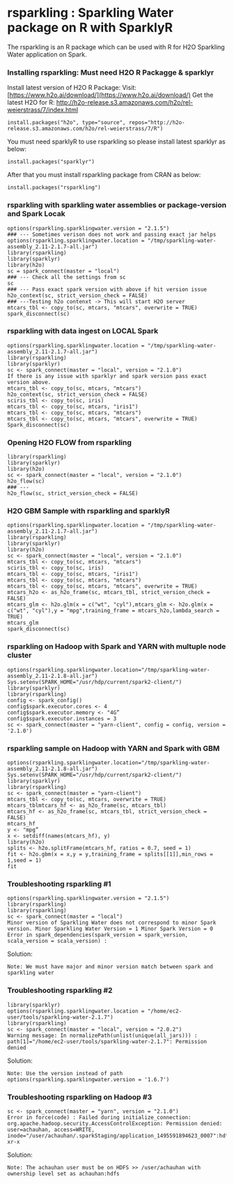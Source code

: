 # rsparkling : Sparkling Water package on R with SparklyR #

The rsparkling is an R package which can be used with R for H2O Sparkling Water application on Spark. 

### Installing rsparkling: Must need H2O R Packagge & sparklyr ###

Install latest version of H2O R Package:
Visit: [https://www.h2o.ai/download/](https://www.h2o.ai/download/)
Get the latest H2O for R: http://h2o-release.s3.amazonaws.com/h2o/rel-weierstrass/7/index.html
```
install.packages("h2o", type="source", repos="http://h2o-release.s3.amazonaws.com/h2o/rel-weierstrass/7/R")
```
You must need sparklyR to use rsparkling so please install latest sparklyr as below:
```
install.packages("sparklyr")
```
After that you must install rsparkling package from CRAN as below:
```
install.packages("rsparkling")
```

### rsparkling with sparkling water assemblies or package-version and Spark Locak ### 

```
options(rsparkling.sparklingwater.version = "2.1.5") 
### --- Sometimes verison does not work and passing exact jar helps
options(rsparkling.sparklingwater.location = "/tmp/sparkling-water-assembly_2.11-2.1.7-all.jar")
library(rsparkling) 
library(sparklyr) 
library(h2o)
sc = spark_connect(master = "local")
### --- Check all the settings from sc
sc
### --- Pass exact spark version with above if hit version issue 
h2o_context(sc, strict_version_check = FALSE)
### ---Testing h2o contenxt -> This will start H2O server
mtcars_tbl <- copy_to(sc, mtcars, "mtcars", overwrite = TRUE)
spark_disconnect(sc)
```

### rsparkling with data ingest on LOCAL Spark ###
```
options(rsparkling.sparklingwater.location = "/tmp/sparkling-water-assembly_2.11-2.1.7-all.jar")
library(rsparkling)
library(sparklyr)
sc <- spark_connect(master = "local", version = "2.1.0")
If there is any issue with sparklyr and spark version pass exact version above.
mtcars_tbl <- copy_to(sc, mtcars, "mtcars")
h2o_context(sc, strict_version_check = FALSE)
sciris_tbl <- copy_to(sc, iris)
mtcars_tbl <- copy_to(sc, mtcars, "iris1")
mtcars_tbl <- copy_to(sc, mtcars, "mtcars")
mtcars_tbl <- copy_to(sc, mtcars, "mtcars", overwrite = TRUE)
Spark_disconnect(sc)
```
### Opening H2O FLOW from rsparkling ###
```
library(rsparkling)
library(sparklyr)
library(h2o)
sc <- spark_connect(master = "local", version = "2.1.0")
h2o_flow(sc)
### ---
h2o_flow(sc, strict_version_check = FALSE)
```

### H2O GBM Sample with rsparkling and sparklyR ###
```
options(rsparkling.sparklingwater.location = "/tmp/sparkling-water-assembly_2.11-2.1.7-all.jar")
library(rsparkling)
library(sparklyr)
library(h2o)
sc <- spark_connect(master = "local", version = "2.1.0")
mtcars_tbl <- copy_to(sc, mtcars, "mtcars")
sciris_tbl <- copy_to(sc, iris)
mtcars_tbl <- copy_to(sc, mtcars, "iris1")
mtcars_tbl <- copy_to(sc, mtcars, "mtcars")
mtcars_tbl <- copy_to(sc, mtcars, "mtcars", overwrite = TRUE)
mtcars_h2o <- as_h2o_frame(sc, mtcars_tbl, strict_version_check = FALSE)
mtcars_glm <- h2o.glm(x = c("wt", "cyl"),mtcars_glm <- h2o.glm(x = c("wt", "cyl"),y = "mpg",training_frame = mtcars_h2o,lambda_search = TRUE)
mtcars_glm
spark_disconnect(sc)
```

### rsparkling on Hadoop with Spark and YARN with multuple node cluster ###
```
options(rsparkling.sparklingwater.location="/tmp/sparkling-water-assembly_2.11-2.1.8-all.jar")
Sys.setenv(SPARK_HOME="/usr/hdp/current/spark2-client/")
library(sparklyr)
library(rsparkling)
config <- spark_config()
config$spark.executor.cores <- 4
config$spark.executor.memory <- "4G”
config$spark.executor.instances = 3
sc <- spark_connect(master = "yarn-client", config = config, version = '2.1.0')
```

### rsparkling sample on Hadoop with YARN and Spark with GBM ###
```
options(rsparkling.sparklingwater.location="/tmp/sparkling-water-assembly_2.11-2.1.8-all.jar")
Sys.setenv(SPARK_HOME="/usr/hdp/current/spark2-client/")
library(sparklyr)
library(rsparkling)
sc <- spark_connect(master = "yarn-client")
mtcars_tbl <- copy_to(sc, mtcars, overwrite = TRUE)
mtcars_tblmtcars_hf <- as_h2o_frame(sc, mtcars_tbl)
mtcars_hf <- as_h2o_frame(sc, mtcars_tbl, strict_version_check = FALSE)
mtcars_hf
y <- "mpg”
x <- setdiff(names(mtcars_hf), y)
library(h2o)
splits <- h2o.splitFrame(mtcars_hf, ratios = 0.7, seed = 1)
fit <- h2o.gbm(x = x,y = y,training_frame = splits[[1]],min_rows = 1,seed = 1)
fit
```
### Troubleshooting rsparkling #1 ###
```
options(rsparkling.sparklingwater.version = "2.1.5") 
library(rsparkling) 
library(rsparkling) 
sc <- spark_connect(master = "local") 
Minor version of Sparkling Water does not correspond to minor Spark version. Minor Sparkling Water Version = 1 Minor Spark Version = 0 
Error in spark_dependencies(spark_version = spark_version, scala_version = scala_version) :
```
Solution:
```
Note: We must have major and minor version match between spark and sparkling water
```

### Troubleshooting rsparkling #2 ###
```
library(sparklyr)
options(rsparkling.sparklingwater.location = "/home/ec2-user/tools/sparkling-water-2.1.7") 
library(rsparkling) 
sc <- spark_connect(master = "local", version = "2.0.2") 
Warning message: In normalizePath(unlist(unique(all_jars))) : path[1]="/home/ec2-user/tools/sparkling-water-2.1.7": Permission denied
```
Solution:
```
Note: Use the version instead of path 
options(rsparkling.sparklingwater.version = '1.6.7')
```
### Troubleshooting rsparkling  on Hadoop #3 ###
```
sc <- spark_connect(master = "yarn", version = "2.1.0") 
Error in force(code) : Failed during initialize_connection: org.apache.hadoop.security.AccessControlException: Permission denied: user=achauhan, access=WRITE, inode="/user/achauhan/.sparkStaging/application_1495591894623_0007":hdfs:hdfs:drwxr-xr-x
```
Solution:
```
Note: The achauhan user must be on HDFS >> /user/achauhan with ownership level set as achauhan:hdfs
```


